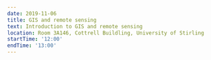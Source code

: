 ```yaml
---
date: 2019-11-06
title: GIS and remote sensing 
text: Introduction to GIS and remote sensing
location: Room 3A146, Cottrell Buildling, University of Stirling
startTime: '12:00'
endTime: '13:00'
---
```

